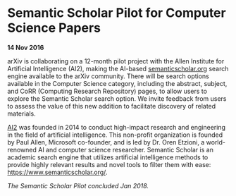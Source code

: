 Semantic Scholar Pilot for Computer Science Papers
==================================================

**14 Nov 2016**

arXiv is collaborating on a 12-month pilot project with the Allen
Institute for Artificial Intelligence (AI2), making the AI-based
[semanticscholar.org](https://semanticscholar.org) search engine
available to the arXiv community. There will be search options available
in the Computer Science category, including the abstract, subject, and
CoRR (Computing Research Repository) pages, to allow users to explore
the Semantic Scholar search option. We invite feedback from users to
assess the value of this new addition to facilitate discovery of related
materials.

[AI2](http://allenai.org/) was founded in 2014 to conduct high-impact
research and engineering in the field of artificial intelligence. This
non-profit organization is founded by Paul Allen, Microsoft co-founder,
and is led by Dr. Oren Etzioni, a world-renowned AI and computer science
researcher. Semantic Scholar is an academic search engine that utilizes
artificial intelligence methods to provide highly relevant results and
novel tools to filter them with ease:
<https://www.semanticscholar.org/>.

*The Semantic Scholar Pilot concluded Jan 2018.*
